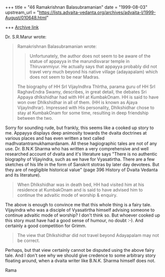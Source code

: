 +++
title = "46 Ramakrishnan Balasubramanian"
date = "1999-08-03"
upstream_url = "https://lists.advaita-vedanta.org/archives/advaita-l/1999-August/010648.html"

+++
[Archive link](https://lists.advaita-vedanta.org/archives/advaita-l/1999-August/010648.html)

Dr. S.R.Marur <smarur at EASI.SOFT.NET> wrote:

> Ramakrishnan Balasubramanian <ramakris at EROLS.COM> wrote:
>
> >Unfortunately, the author does not seem to be aware of the statue
of
> >appayya in the marundisvarar temple in Thiruvanmiyur. He actually
says
> >that appayya probably did not travel very much beyond his native
> >village (adayapalam) which does not seem to be near Madras.
>
> The biography of HH SrI VijayIndhra ThIrtha, parama guru of HH SrI
> RaghavEndra Swamy, describes, in great detail, the debates Sri
> Appaya dhIkshidhar had with HH at KumbakOnam. HH is said to have
> won over DhIkshidhar in all of them. (HH is known as Ajaya
> VijayIndhrar). Impressed with His personality, DhIkshidhar chose to
> stay at KumbakOnam for some time, resulting in deep friendship
> between the two.

Sorry for sounding rude, but frankly, this seems like a cooked up
story to me. Appayya displays deep animosity towards the dvaita
doctrines at various places and has even written a text called
madhvatantramukhamardanam.  All these hagiographic tales are not of
any use. Dr. B.N.K Sharma who has written a very comprehensive and
well researched account of dvaita and it's literature says "There is
no authentic biography of Vijayindra, such as we have for Vyasatirtha.
There are a few sketches of his life in the form of Sanskrit stotras
by later day devotees. But they are of negligible historical value"
(page 396 History of Dvaita Vedanta and its literature).

> When DhIkshidhar was in death bed, HH had visited him at his
> residence at KumbakOnam and is said to have advised him to
> continue the advaitic mode of worship & enquiry.

The above is enough to convince me that this whole thing is a fairy
tale. Vijayindra who was a disciple of Vyasatirtha himself advising
someone to continue advaitic mode of worship? I don't think so. But
whoever cooked up this story must have had a good sense of humour, no
doubt :-). And certainly a good competition for Grimm.

> The view that DhIkshidhar did not travel beyond Adayapalam
> may not be correct.

Perhaps, but that view certainly cannot be disputed using the above
fairy tale. And I don't see why we should give credence to some
arbitrary story floating around, when a dvaita writer like B.N.K.
Sharma himself does not.

Rama

